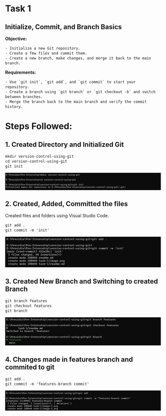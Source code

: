 # Task 1

## **Initialize, Commit, and Branch Basics**
    
**Objective:**
    
    - Initialize a new Git repository.
    - Create a few files and commit them.
    - Create a new branch, make changes, and merge it back to the main branch.
    
**Requirements:**
    
    - Use `git init`, `git add`, and `git commit` to start your repository.
    - Create a branch using `git branch` or `git checkout -b` and switch between branches.
    - Merge the branch back to the main branch and verify the commit history.


# Steps Followed:

## 1. Created Directory and Initialized Git

``` git
mkdir version-control-using-git
cd version-control-using-git
git init
```

![alt text](image.png)


## 2. Created, Added, Committed the files

Created files and folders using Visual Studio Code.

``` git
git add .
git commit -m 'init'
```

![alt text](image-1.png)

## 3. Created New Branch and Switching to created Branch

``` git
git branch features
git checkout features
git branch
```

![alt text](image-2.png)

## 4. Changes made in features branch and commited to git

``` git
git add .
git commit -m 'features-branch commit'
```
![alt text](image-3.png)

